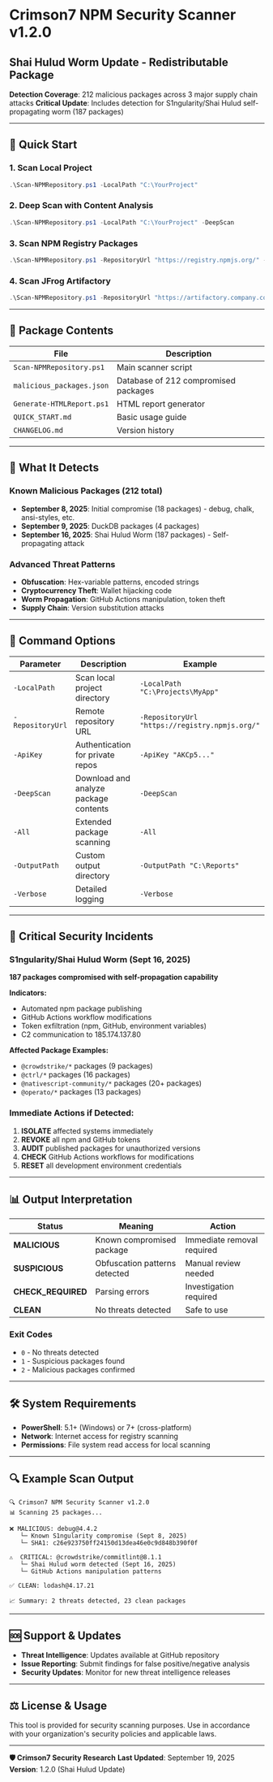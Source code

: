 # Crimson7 NPM Security Scanner v1.2.0
## Shai Hulud Worm Update - Redistributable Package

**Detection Coverage**: 212 malicious packages across 3 major supply chain attacks
**Critical Update**: Includes detection for S1ngularity/Shai Hulud self-propagating worm (187 packages)

---

## 🚨 Quick Start

### 1. Scan Local Project
```powershell
.\Scan-NPMRepository.ps1 -LocalPath "C:\YourProject"
```

### 2. Deep Scan with Content Analysis
```powershell
.\Scan-NPMRepository.ps1 -LocalPath "C:\YourProject" -DeepScan
```

### 3. Scan NPM Registry Packages
```powershell
.\Scan-NPMRepository.ps1 -RepositoryUrl "https://registry.npmjs.org/" -DeepScan
```

### 4. Scan JFrog Artifactory
```powershell
.\Scan-NPMRepository.ps1 -RepositoryUrl "https://artifactory.company.com/artifactory/api/npm/npm-repo/" -ApiKey "YOUR_KEY"
```

---

## 📁 Package Contents

| File | Description |
|------|-------------|
| `Scan-NPMRepository.ps1` | Main scanner script |
| `malicious_packages.json` | Database of 212 compromised packages |
| `Generate-HTMLReport.ps1` | HTML report generator |
| `QUICK_START.md` | Basic usage guide |
| `CHANGELOG.md` | Version history |

---

## 🎯 What It Detects

### Known Malicious Packages (212 total)
- **September 8, 2025**: Initial compromise (18 packages) - debug, chalk, ansi-styles, etc.
- **September 9, 2025**: DuckDB packages (4 packages)
- **September 16, 2025**: Shai Hulud Worm (187 packages) - Self-propagating attack

### Advanced Threat Patterns
- **Obfuscation**: Hex-variable patterns, encoded strings
- **Cryptocurrency Theft**: Wallet hijacking code
- **Worm Propagation**: GitHub Actions manipulation, token theft
- **Supply Chain**: Version substitution attacks

---

## 🔧 Command Options

| Parameter | Description | Example |
|-----------|-------------|---------|
| `-LocalPath` | Scan local project directory | `-LocalPath "C:\Projects\MyApp"` |
| `-RepositoryUrl` | Remote repository URL | `-RepositoryUrl "https://registry.npmjs.org/"` |
| `-ApiKey` | Authentication for private repos | `-ApiKey "AKCp5..."` |
| `-DeepScan` | Download and analyze package contents | `-DeepScan` |
| `-All` | Extended package scanning | `-All` |
| `-OutputPath` | Custom output directory | `-OutputPath "C:\Reports"` |
| `-Verbose` | Detailed logging | `-Verbose` |

---

## 🚨 Critical Security Incidents

### S1ngularity/Shai Hulud Worm (Sept 16, 2025)
**187 packages compromised with self-propagation capability**

**Indicators:**
- Automated npm package publishing
- GitHub Actions workflow modifications
- Token exfiltration (npm, GitHub, environment variables)
- C2 communication to 185.174.137.80

**Affected Package Examples:**
- `@crowdstrike/*` packages (9 packages)
- `@ctrl/*` packages (16 packages)
- `@nativescript-community/*` packages (20+ packages)
- `@operato/*` packages (13 packages)

### Immediate Actions if Detected:
1. **ISOLATE** affected systems immediately
2. **REVOKE** all npm and GitHub tokens
3. **AUDIT** published packages for unauthorized versions
4. **CHECK** GitHub Actions workflows for modifications
5. **RESET** all development environment credentials

---

## 📊 Output Interpretation

| Status | Meaning | Action |
|--------|---------|--------|
| **MALICIOUS** | Known compromised package | Immediate removal required |
| **SUSPICIOUS** | Obfuscation patterns detected | Manual review needed |
| **CHECK_REQUIRED** | Parsing errors | Investigation required |
| **CLEAN** | No threats detected | Safe to use |

### Exit Codes
- `0` - No threats detected
- `1` - Suspicious packages found
- `2` - Malicious packages confirmed

---

## 🛠 System Requirements

- **PowerShell**: 5.1+ (Windows) or 7+ (cross-platform)
- **Network**: Internet access for registry scanning
- **Permissions**: File system read access for local scanning

---

## 🔍 Example Scan Output

```
🔍 Crimson7 NPM Security Scanner v1.2.0
📊 Scanning 25 packages...

❌ MALICIOUS: debug@4.4.2
   └─ Known S1ngularity compromise (Sept 8, 2025)
   └─ SHA1: c26e923750ff24150d13dea46e0c9d848b390f0f

⚠️  CRITICAL: @crowdstrike/commitlint@8.1.1
   └─ Shai Hulud worm detected (Sept 16, 2025)
   └─ GitHub Actions manipulation patterns

✅ CLEAN: lodash@4.17.21

📈 Summary: 2 threats detected, 23 clean packages
```

---

## 🆘 Support & Updates

- **Threat Intelligence**: Updates available at GitHub repository
- **Issue Reporting**: Submit findings for false positive/negative analysis
- **Security Updates**: Monitor for new threat intelligence releases

---

## ⚖️ License & Usage

This tool is provided for security scanning purposes. Use in accordance with your organization's security policies and applicable laws.

---

**🛡️ Crimson7 Security Research**
**Last Updated**: September 19, 2025
**Version**: 1.2.0 (Shai Hulud Update)